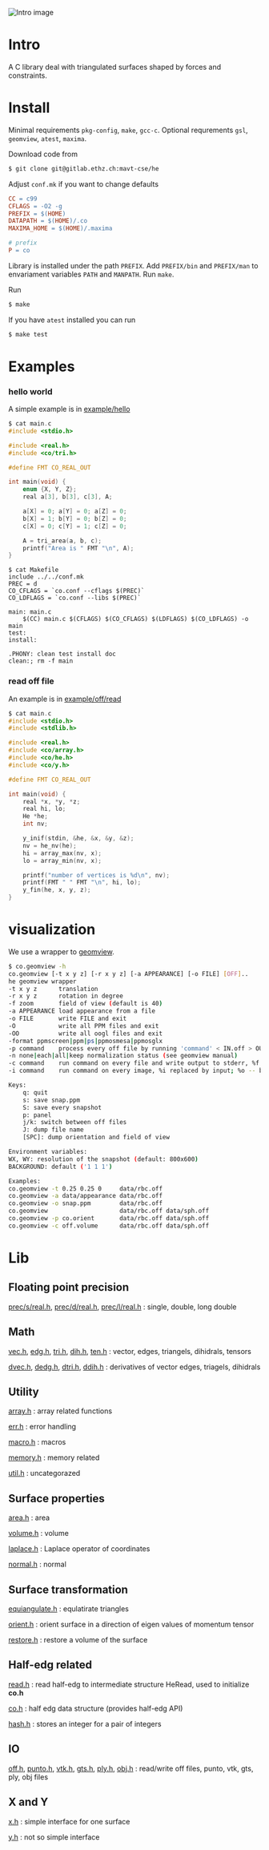 ![Intro image](img/rbc/sde/Da-0.358.png)
# Intro
A C library deal with triangulated surfaces shaped by forces
and constraints.

# Install

Minimal requirements `pkg-config`, `make`, `gcc-c`. Optional
requrements `gsl`, `geomview`, `atest`, `maxima`.

Download code from
```sh
$ git clone git@gitlab.ethz.ch:mavt-cse/he
```

Adjust `conf.mk` if you want to change defaults

```makefile
CC = c99
CFLAGS = -O2 -g
PREFIX = $(HOME)
DATAPATH = $(HOME)/.co
MAXIMA_HOME = $(HOME)/.maxima

# prefix
P = co
```

Library is installed under the path `PREFIX`. Add `PREFIX/bin` and
`PREFIX/man` to envariament variables `PATH` and `MANPATH`. Run
`make`.

Run
```sh
$ make
```

If you have `atest` installed you can run
```sh
$ make test
```

# Examples

### hello world

A simple example is in [example/hello](example/hello/)

```c
$ cat main.c
#include <stdio.h>

#include <real.h>
#include <co/tri.h>

#define FMT CO_REAL_OUT

int main(void) {
    enum {X, Y, Z};
    real a[3], b[3], c[3], A;

    a[X] = 0; a[Y] = 0; a[Z] = 0;
    b[X] = 1; b[Y] = 0; b[Z] = 0;
    c[X] = 0; c[Y] = 1; c[Z] = 0;

    A = tri_area(a, b, c);
    printf("Area is " FMT "\n", A);
}

```

```make
$ cat Makefile
include ../../conf.mk
PREC = d
CO_CFLAGS = `co.conf --cflags $(PREC)`
CO_LDFLAGS = `co.conf --libs $(PREC)`

main: main.c
	$(CC) main.c $(CFLAGS) $(CO_CFLAGS) $(LDFLAGS) $(CO_LDFLAGS) -o main
test:
install:

.PHONY: clean test install doc
clean:; rm -f main

```

### read off file

An example is in [example/off/read](example/off/read/)

```c
$ cat main.c
#include <stdio.h>
#include <stdlib.h>

#include <real.h>
#include <co/array.h>
#include <co/he.h>
#include <co/y.h>

#define FMT CO_REAL_OUT

int main(void) {
    real *x, *y, *z;
    real hi, lo;
    He *he;
    int nv;

    y_inif(stdin, &he, &x, &y, &z);
    nv = he_nv(he);
    hi = array_max(nv, x);
    lo = array_min(nv, x);

    printf("number of vertices is %d\n", nv);
    printf(FMT " " FMT "\n", hi, lo);
    y_fin(he, x, y, z);
}

```

# visualization

We use a wrapper to [geomview](http://geomview.org).

```sh
$ co.geomview -h
co.geomview [-t x y z] [-r x y z] [-a APPEARANCE] [-o FILE] [OFF]..
he geomview wrapper
-t x y z      translation
-r x y z      rotation in degree
-f zoom       field of view (default is 40)
-a APPEARANCE load appearance from a file
-o FILE       write FILE and exit
-O            write all PPM files and exit
-OO           write all oogl files and exit
-format	ppmscreen|ppm|ps|ppmosmesa|ppmosglx
-p command    process every off file by running 'command' < IN.off > OUT.off
-n none|each|all|keep normalization status (see geomview manual)
-c command    run command on every file and write output to stderr, %f is replaced by a file name
-i command    run command on every image, %i replaced by input; %o -- by output; %b --- by basename

Keys:
    q: quit
    s: save snap.ppm
    S: save every snapshot
    p: panel
    j/k: switch between off files
    J: dump file name
    [SPC]: dump orientation and field of view

Environment variables:
WX, WY: resolution of the snapshot (default: 800x600)
BACKGROUND: default ('1 1 1')

Examples:
co.geomview -t 0.25 0.25 0     data/rbc.off
co.geomview -a data/appearance data/rbc.off
co.geomview -o snap.ppm        data/rbc.off
co.geomview                    data/rbc.off data/sph.off
co.geomview -p co.orient       data/rbc.off data/sph.off
co.geomview -c off.volume      data/rbc.off data/sph.off

```

# Lib

## Floating point precision

[prec/s/real.h](lib/co/prec/s/real.h), [prec/d/real.h](lib/co/prec/d/real.h), [prec/l/real.h](lib/co/prec/l/real.h)
:   single, double, long double

## Math

[vec.h](lib/co/vec.h), [edg.h](lib/co/edg.h), [tri.h](lib/co/tri.h), [dih.h](lib/co/dih.h), [ten.h](lib/co/ten.h)
: vector, edges, triangels, dihidrals, tensors

[dvec.h](lib/co/dvec.h), [dedg.h](lib/co/dedg.h), [dtri.h](lib/co/dtri.h), [ddih.h](lib/co/ddih.h)
: derivatives of vector edges, triagels, dihidrals

## Utility

[array.h](lib/co/array.h)
:  array related functions

[err.h](lib/co/err.h)
:   error handling

[macro.h](lib/co/macro.h)
:   macros

[memory.h](lib/co/memory.h)
:   memory related

[util.h](lib/co/util.h)
:   uncategorazed

## Surface properties

[area.h](lib/co/area.h)
:   area

[volume.h](lib/co/volume.h)
:   volume

[laplace.h](lib/co/laplace.h)
:   Laplace operator of coordinates

[normal.h](lib/co/normal.h)
:   normal

## Surface transformation

[equiangulate.h](lib/co/equiangulate.h)
:   equlatirate triangles

[orient.h](lib/co/orient.h)
:   orient surface in a direction of eigen values of momentum tensor

[restore.h](lib/co/restore.h)
:  restore a volume of the surface

## Half-edg related

[read.h](lib/co/read.h)
:   read half-edg to intermediate structure HeRead, used to initialize
    **co.h**

[co.h](lib/co/co.h)
:   half edg data structure (provides half-edg API)

[hash.h](lib/co/hash.h)
:   stores an integer for a pair of integers

## IO

[off.h](lib/co/off.h), [punto.h](lib/co/punto.h), [vtk.h](lib/co/vtk.h), [gts.h](lib/co/gts.h), [ply.h](lib/co/ply.h), [obj.h](lib/co/obj.h)
:   read/write off files, punto, vtk, gts, ply, obj files

## X and Y

[x.h](lib/co/x.h)
:   simple interface for one surface

[y.h](lib/co/y.h)
:   not so simple interface
